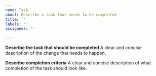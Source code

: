```yaml
---
name: Task
about: Describe a task that needs to be completed
title: ''
labels: ''
assignees: ''

---
```


**Describe the task that should be completed**
A clear and concise description of the change that needs to happen.

**Describe completion criteria**
A clear and concise description of what completion of the task should look like.
